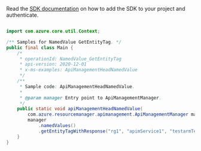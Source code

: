Read the [SDK documentation](https://github.com/Azure/azure-sdk-for-java/blob/azure-resourcemanager-apimanagement_1.0.0-beta.2/sdk/apimanagement/azure-resourcemanager-apimanagement/README.md) on how to add the SDK to your project and authenticate.

```java

import com.azure.core.util.Context;

/** Samples for NamedValue GetEntityTag. */
public final class Main {
    /*
     * operationId: NamedValue_GetEntityTag
     * api-version: 2020-12-01
     * x-ms-examples: ApiManagementHeadNamedValue
     */
    /**
     * Sample code: ApiManagementHeadNamedValue.
     *
     * @param manager Entry point to ApiManagementManager.
     */
    public static void apiManagementHeadNamedValue(
        com.azure.resourcemanager.apimanagement.ApiManagementManager manager) {
        manager
            .namedValues()
            .getEntityTagWithResponse("rg1", "apimService1", "testarmTemplateproperties2", Context.NONE);
    }
}
```
